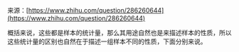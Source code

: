 来源：[https://www.zhihu.com/question/286260644](https://www.zhihu.com/question/286260644)

概括来说，这些都是样本的统计量，那么其用途自然也是来描述样本的性质，所以这些统计量的区别也自然在于描述一组样本不同的性质，下面分别来说。

